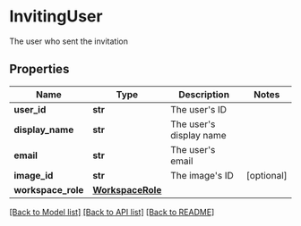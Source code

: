 # InvitingUser

The user who sent the invitation

## Properties

| Name               | Type                                  | Description                 | Notes      |
| ------------------ | ------------------------------------- | --------------------------- | ---------- |
| **user_id**        | **str**                               | The user&#39;s ID           |
| **display_name**   | **str**                               | The user&#39;s display name |
| **email**          | **str**                               | The user&#39;s email        |
| **image_id**       | **str**                               | The image&#39;s ID          | [optional] |
| **workspace_role** | [**WorkspaceRole**](WorkspaceRole.md) |                             |

[[Back to Model list]](../README.md#documentation-for-models) [[Back to API list]](../README.md#documentation-for-api-endpoints) [[Back to README]](../README.md)
